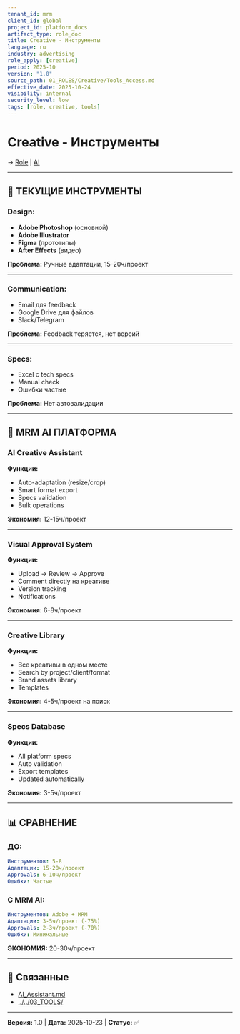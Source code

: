```yaml
---
tenant_id: mrm
client_id: global
project_id: platform_docs
artifact_type: role_doc
title: Creative - Инструменты
language: ru
industry: advertising
role_apply: [creative]
period: 2025-10
version: "1.0"
source_path: 01_ROLES/Creative/Tools_Access.md
effective_date: 2025-10-24
visibility: internal
security_level: low
tags: [role, creative, tools]
---
```


# Creative - Инструменты

→ [Role](./Role_Description.md) | [AI](./AI_Assistant.md)

---

## 🔧 ТЕКУЩИЕ ИНСТРУМЕНТЫ

### Design:
- **Adobe Photoshop** (основной)
- **Adobe Illustrator**
- **Figma** (прототипы)
- **After Effects** (видео)

**Проблема:** Ручные адаптации, 15-20ч/проект

---

### Communication:
- Email для feedback
- Google Drive для файлов
- Slack/Telegram

**Проблема:** Feedback теряется, нет версий

---

### Specs:
- Excel с tech specs
- Manual check
- Ошибки частые

**Проблема:** Нет автовалидации

---

## 🤖 MRM AI ПЛАТФОРМА

### AI Creative Assistant
**Функции:**
- Auto-adaptation (resize/crop)
- Smart format export
- Specs validation
- Bulk operations

**Экономия:** 12-15ч/проект

---

### Visual Approval System
**Функции:**
- Upload → Review → Approve
- Comment directly на креативе
- Version tracking
- Notifications

**Экономия:** 6-8ч/проект

---

### Creative Library
**Функции:**
- Все креативы в одном месте
- Search by project/client/format
- Brand assets library
- Templates

**Экономия:** 4-5ч/проект на поиск

---

### Specs Database
**Функции:**
- All platform specs
- Auto validation
- Export templates
- Updated automatically

**Экономия:** 3-5ч/проект

---

## 📊 СРАВНЕНИЕ

### ДО:
```yaml
Инструментов: 5-8
Адаптации: 15-20ч/проект
Approvals: 6-10ч/проект
Ошибки: Частые
```

### С MRM AI:
```yaml
Инструментов: Adobe + MRM
Адаптации: 3-5ч/проект (-75%)
Approvals: 2-3ч/проект (-70%)
Ошибки: Минимальные
```

**ЭКОНОМИЯ:** 20-30ч/проект

---

## 🔗 Связанные

- [AI_Assistant.md](./AI_Assistant.md)
- [../../03_TOOLS/](../../03_TOOLS/)

---

**Версия:** 1.0 | **Дата:** 2025-10-23 | **Статус:** ✅



